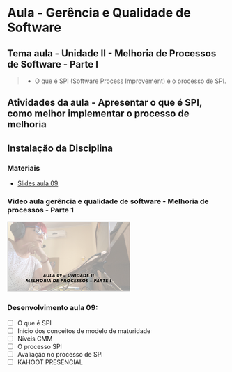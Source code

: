 # Aula - Gerência e Qualidade de Software
## Tema aula - Unidade II - Melhoria de Processos de Software - Parte I
 
>  *  O que é SPI (Software Process Improvement) e o processo de SPI.

## Atividades da aula - Apresentar o que é SPI, como melhor implementar o processo de melhoria

## Instalação da Disciplina

### Materiais

- [Slides aula 09](aula9_unidadeII_melhoria_processos_parte1.pdf)

### Video aula gerência e qualidade de software -  Melhoria de processos - Parte 1
[![Aula - Melhoria de processos - PARTE 1](capa_aula9.png)](https://youtu.be/P97gMpbVO5w)


### Desenvolvimento aula 09: 

- [ ] O que é SPI
- [ ] Início dos conceitos de modelo de maturidade
- [ ] Níveis CMM
- [ ] O processo SPI
- [ ] Avaliação no processo de SPI
- [ ] KAHOOT PRESENCIAL
